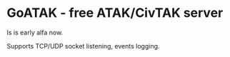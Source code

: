 # GoATAK - free ATAK/CivTAK server

Is is early alfa now.

Supports TCP/UDP socket listening, events logging.